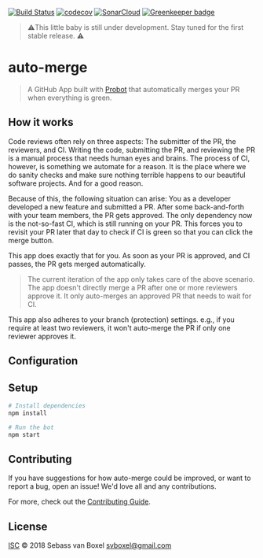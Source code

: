 [![Build Status](https://travis-ci.com/SvanBoxel/auto-merge.svg?branch=master)](https://travis-ci.com/SvanBoxel/auto-merge)
[![codecov](https://codecov.io/gh/SvanBoxel/auto-merge/branch/master/graph/badge.svg)](https://codecov.io/gh/SvanBoxel/auto-merge)
[![SonarCloud](https://sonarcloud.io/api/project_badges/measure?project=SvanBoxel_auto-merge&metric=alert_status)](https://sonarcloud.io/dashboard?id=SvanBoxel_auto-merge) [![Greenkeeper badge](https://badges.greenkeeper.io/SvanBoxel/auto-merge.svg)](https://greenkeeper.io/)


> ⚠️This little baby is still under development. Stay tuned for the first stable release. ⚠️

# auto-merge

> A GitHub App built with [Probot](https://probot.github.io) that automatically merges your PR when everything is green.

## How it works
Code reviews often rely on three aspects: The submitter of the PR, the reviewers, and CI. Writing the code, submitting the PR, and reviewing the PR is a manual process that needs human eyes and brains. The process of CI, however, is something we automate for a reason. It is the place where we do sanity checks and make sure nothing terrible happens to our beautiful software projects. And for a good reason.  

Because of this, the following situation can arise: You as a developer developed a new feature and submitted a PR. After some back-and-forth with your team members, the PR gets approved. The only dependency now is the not-so-fast CI, which is still running on your PR. This forces you to revisit your PR later that day to check if CI is green so that you can click the merge button. 

This app does exactly that for you. As soon as your PR is approved, and CI passes, the PR gets merged automatically.

> The current iteration of the app only takes care of the above scenario. The app doesn't directly merge a PR after one or more reviewers approve it. It only auto-merges an approved PR that needs to wait for CI. 

This app also adheres to your branch (protection) settings. e.g., if you require at least two reviewers, it won't auto-merge the PR if only one reviewer approves it.

## Configuration

## Setup

```sh
# Install dependencies
npm install

# Run the bot
npm start
```

## Contributing

If you have suggestions for how auto-merge could be improved, or want to report a bug, open an issue! We'd love all and any contributions.

For more, check out the [Contributing Guide](CONTRIBUTING.md).

## License

[ISC](LICENSE) © 2018 Sebass van Boxel <svboxel@gmail.com>
